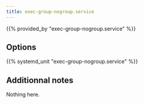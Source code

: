 ```yaml
---
title: exec-group-nogroup.service
---
```


{{% provided_by "exec-group-nogroup.service" %}}

## Options

{{% systemd_unit "exec-group-nogroup.service" %}}

## Additionnal notes

Nothing here.